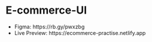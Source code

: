 # E-commerce-UI

<ul>
  <li>Figma: https://rb.gy/pwxzbg</li>
  <li>Live Preview: https://ecommerce-practise.netlify.app</li>
</ul>
